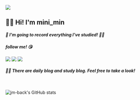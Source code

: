 <img src="https://capsule-render.vercel.app/api?type=Cylinder&color=E6E6FA&height=100&section=header&text=hello 🐣&animation=fadeIn&fontSize=40&fontColor=FFFFFF&fontAlignY=55" />


## 👋🏻 Hi! I'm mini_min   

##### 💜 I'm going to record everything I've studied! ✍🏻 
##### follow me! 😘 

  

<a href="https://backshren20.tistory.com/" target="_blank"><img src="https://img.shields.io/badge/tistory BLOG-6A5ACD?style=flat&logo=tistory&logoColor=FFFFFF"/></a>
<a href="https://blog.naver.com/backshren20" target="_blank"><img src="https://img.shields.io/badge/naver BLOG-daily BLOG?style=flat&logo=naver&logoColor=FFFFFF"/></a>
<img src="https://img.shields.io/badge/backshren20@gmail.com-FF4500?style=flat&logo=gmail&logoColor=FFFFFF"/>


##### 💪🏻 There are daily blog and study blog. Feel free to take a look!

<br>

<div float="left">
  
![jm-back's GitHub stats](https://github-readme-stats-eight-fawn.vercel.app/api?username=jm-back&text_bold=false&theme=buefy&show_icons=true)

</div>
